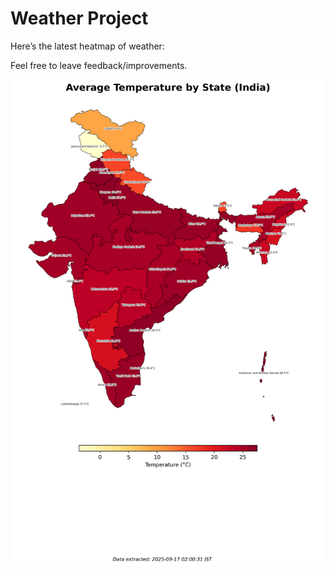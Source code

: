 # Weather Project

Here’s the latest heatmap of weather:

Feel free to leave feedback/improvements.

![India Heatmap](docs/assets/india_heatmap.png?v=C9C8E9)
